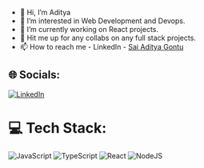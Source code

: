 - 👋 Hi, I’m Aditya
- 👀 I’m interested in Web Development and Devops.
- 🌱 I’m currently working on React projects. 
- 💞️ Hit me up for any collabs on any full stack projects.
- 📫 How to reach me - LinkedIn - [Sai Aditya Gontu](https://www.linkedin.com/in/sai-aditya-gontu-83082b216/)

## 🌐 Socials:
[![LinkedIn](https://img.shields.io/badge/LinkedIn-%230077B5.svg?logo=linkedin&logoColor=white)](https://www.linkedin.com/in/sai-aditya-gontu-83082b216/) 

# 💻 Tech Stack:
 ![JavaScript](https://img.shields.io/badge/javascript-%23323330.svg?style=flat&logo=javascript&logoColor=%23F7DF1E) ![TypeScript](https://img.shields.io/badge/typescript-%23007ACC.svg?style=flat&logo=typescript&logoColor=white)   ![React](https://img.shields.io/badge/react-%2320232a.svg?style=flat&logo=react&logoColor=%2361DAFB)  ![NodeJS](https://img.shields.io/badge/node.js-6DA55F?style=flat&logo=node.js&logoColor=white)     
<!---
Aditya-Ak44/Aditya-Ak44 is a ✨ special ✨ repository because its `README.md` (this file) appears on your GitHub profile.
You can click the Preview link to take a look at your changes.
--->
